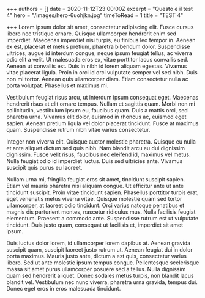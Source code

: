 +++
authors = []
date = 2020-11-12T23:00:00Z
excerpt = "Questo è il test 4"
hero = "/images/hero-6uohjkn.jpg"
timeToRead = 1
title = "TEST 4"

+++
Lorem ipsum dolor sit amet, consectetur adipiscing elit. Fusce cursus libero nec tristique ornare. Quisque ullamcorper hendrerit enim sed imperdiet. Maecenas imperdiet nisi turpis, eu finibus leo tempor in. Aenean ex est, placerat et metus pretium, pharetra bibendum dolor. Suspendisse ultrices, augue id interdum congue, neque ipsum feugiat tellus, ac viverra odio elit a velit. Ut malesuada eros ex, vitae porttitor lacus convallis sed. Aenean ut convallis est. Duis in nibh id lorem aliquam egestas. Vivamus vitae placerat ligula. Proin in orci id orci vulputate semper vel sed nibh. Duis non mi tortor. Aenean quis ullamcorper diam. Etiam consectetur nulla ac porta volutpat. Phasellus et maximus mi.

Vestibulum feugiat risus arcu, ut interdum ipsum consequat eget. Maecenas hendrerit risus at elit ornare tempus. Nullam et sagittis quam. Morbi non mi sollicitudin, vestibulum ipsum eu, faucibus quam. Duis a mattis orci, sed pharetra urna. Vivamus elit dolor, euismod in rhoncus ac, euismod eget sapien. Aenean pretium ligula vel dolor placerat tincidunt. Fusce at maximus quam. Suspendisse rutrum nibh vitae varius consectetur.

Integer non viverra elit. Quisque auctor molestie pharetra. Quisque eu nulla et ante aliquet dictum sed quis nibh. Nam blandit arcu eu dui dignissim dignissim. Fusce velit risus, faucibus nec eleifend id, maximus vel metus. Nulla feugiat odio id imperdiet luctus. Duis sed ultricies ante. Vivamus suscipit quis purus eu laoreet.

Nullam urna mi, fringilla feugiat eros sit amet, tincidunt suscipit sapien. Etiam vel mauris pharetra nisi aliquam congue. Ut efficitur ante ut ante tincidunt suscipit. Proin vitae tincidunt sapien. Phasellus porttitor turpis erat, eget venenatis metus viverra vitae. Quisque molestie quam sed tortor ullamcorper, at laoreet odio tincidunt. Orci varius natoque penatibus et magnis dis parturient montes, nascetur ridiculus mus. Nulla facilisis feugiat elementum. Praesent a commodo ante. Suspendisse rutrum est ut vulputate tincidunt. Duis justo quam, consequat ut facilisis et, imperdiet sit amet ipsum.

Duis luctus dolor lorem, id ullamcorper lorem dapibus at. Aenean gravida suscipit quam, suscipit laoreet justo rutrum ut. Aenean feugiat dui in dolor porta maximus. Mauris justo ante, dictum a est quis, consectetur varius libero. Sed ut ante molestie ipsum tempus congue. Pellentesque scelerisque massa sit amet purus ullamcorper posuere sed a tellus. Nulla dignissim quam sed hendrerit aliquet. Donec sodales metus turpis, non blandit lacus blandit vel. Vestibulum nec nunc viverra, pharetra urna gravida, tempus dui. Donec eget eros in eros malesuada tincidunt.